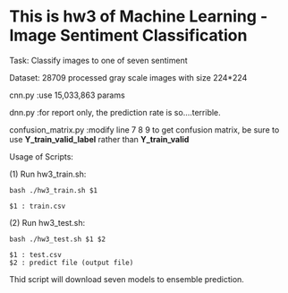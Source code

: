 # This is hw3 of Machine Learning - Image Sentiment Classification

Task: Classify images to one of seven sentiment

Dataset: 28709 processed gray scale images with size 224*224
    

cnn.py :use 15,033,863 params

dnn.py :for report only, the prediction rate is so....terrible.

confusion_matrix.py :modify line 7 8 9 to get confusion matrix, be sure to use **Y_train_valid_label** rather than **Y_train_valid**
    

Usage of Scripts:

(1) Run hw3_train.sh:

    bash ./hw3_train.sh $1
    
    $1 : train.csv

(2) Run hw3_test.sh:

    bash ./hw3_test.sh $1 $2
    
    $1 : test.csv
    $2 : predict file (output file)

Thid script will download seven models to ensemble prediction.
